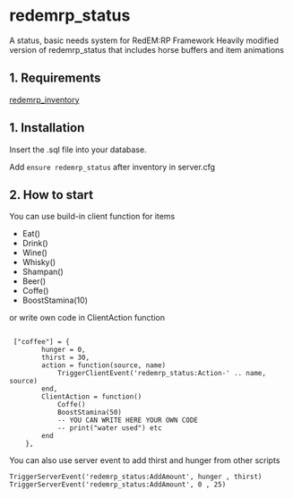 # redemrp_status
A status, basic needs system for RedEM:RP Framework
Heavily modified version of redemrp_status that includes horse buffers and item animations

## 1. Requirements

[redemrp_inventory](https://github.com/RedEM-RP/redemrp_inventory/)

## 1. Installation
Insert the .sql file into your database.

Add ```ensure redemrp_status``` after inventory in server.cfg

## 2. How to start
You can use build-in client function for items
* Eat()
* Drink()
* Wine()
* Whisky()
* Shampan()
* Beer()
* Coffe()
* BoostStamina(10)
 
or write own code in ClientAction function

```

 ["coffee"] = {
        hunger = 0,
        thirst = 30,
        action = function(source, name)
            TriggerClientEvent('redemrp_status:Action-' .. name, source)
        end,
        ClientAction = function()
            Coffe()
            BoostStamina(50)
            -- YOU CAN WRITE HERE YOUR OWN CODE
            -- print("water used") etc
        end
    },

```
You can also use server event to add thirst and hunger from other scripts
```
TriggerServerEvent('redemrp_status:AddAmount', hunger , thirst)
TriggerServerEvent('redemrp_status:AddAmount', 0 , 25)
```
